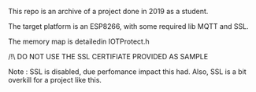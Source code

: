This repo is an archive of a project done in 2019 as a student.

The target platform is an ESP8266, with some required lib MQTT and SSL.

The memory map is detailedin IOTProtect.h

/!\ DO NOT USE THE SSL CERTIFIATE PROVIDED AS SAMPLE

Note : 
       SSL is disabled, due perfomance impact this had.
       Also, SSL is a bit overkill for a project like this.

